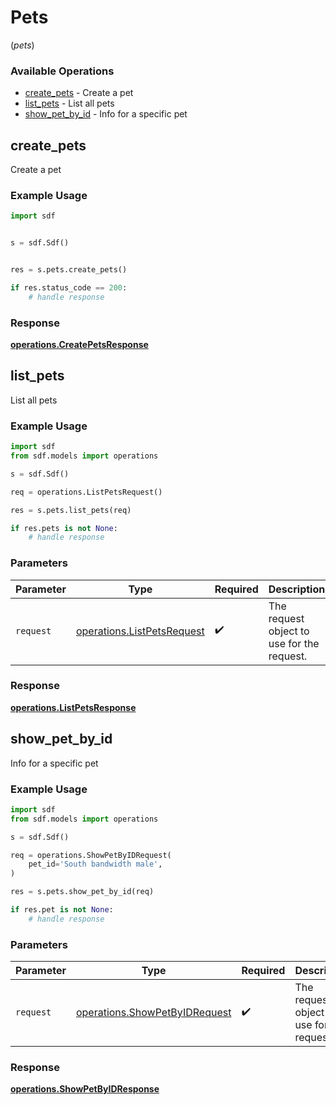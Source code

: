 # Pets
(*pets*)

### Available Operations

* [create_pets](#create_pets) - Create a pet
* [list_pets](#list_pets) - List all pets
* [show_pet_by_id](#show_pet_by_id) - Info for a specific pet

## create_pets

Create a pet

### Example Usage

```python
import sdf


s = sdf.Sdf()


res = s.pets.create_pets()

if res.status_code == 200:
    # handle response
```


### Response

**[operations.CreatePetsResponse](../../models/operations/createpetsresponse.md)**


## list_pets

List all pets

### Example Usage

```python
import sdf
from sdf.models import operations

s = sdf.Sdf()

req = operations.ListPetsRequest()

res = s.pets.list_pets(req)

if res.pets is not None:
    # handle response
```

### Parameters

| Parameter                                                                | Type                                                                     | Required                                                                 | Description                                                              |
| ------------------------------------------------------------------------ | ------------------------------------------------------------------------ | ------------------------------------------------------------------------ | ------------------------------------------------------------------------ |
| `request`                                                                | [operations.ListPetsRequest](../../models/operations/listpetsrequest.md) | :heavy_check_mark:                                                       | The request object to use for the request.                               |


### Response

**[operations.ListPetsResponse](../../models/operations/listpetsresponse.md)**


## show_pet_by_id

Info for a specific pet

### Example Usage

```python
import sdf
from sdf.models import operations

s = sdf.Sdf()

req = operations.ShowPetByIDRequest(
    pet_id='South bandwidth male',
)

res = s.pets.show_pet_by_id(req)

if res.pet is not None:
    # handle response
```

### Parameters

| Parameter                                                                      | Type                                                                           | Required                                                                       | Description                                                                    |
| ------------------------------------------------------------------------------ | ------------------------------------------------------------------------------ | ------------------------------------------------------------------------------ | ------------------------------------------------------------------------------ |
| `request`                                                                      | [operations.ShowPetByIDRequest](../../models/operations/showpetbyidrequest.md) | :heavy_check_mark:                                                             | The request object to use for the request.                                     |


### Response

**[operations.ShowPetByIDResponse](../../models/operations/showpetbyidresponse.md)**


